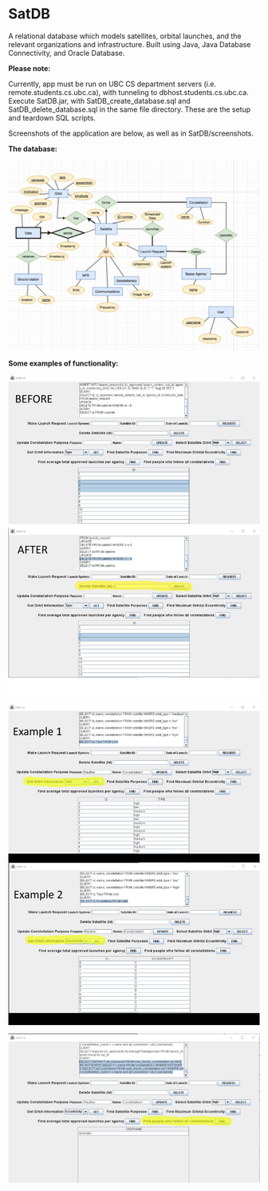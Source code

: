 # SatDB


A relational database which models satellites, orbital launches, and the relevant organizations and infrastructure. Built using Java, Java Database Connectivity, and Oracle Database.

**Please note:**

Currently, app must be run on UBC CS department servers (i.e. remote.students.cs.ubc.ca), with tunneling to dbhost.students.cs.ubc.ca.
Execute SatDB.jar, with SatDB_create_database.sql and SatDB_delete_database.sql in the same file directory. These are the setup and teardown SQL scripts.

Screenshots of the application are below, as well as in SatDB/screenshots.


**The database:**

![SatDB entity-relationship diagram](https://github.com/joelbroek/SatDB/blob/master/database-diagram.png)

**Some examples of functionality:**

![Removing a satellite from the database](https://github.com/joelbroek/SatDB/blob/master/screenshots/delete_sat.png)

![Querying orbits](https://github.com/joelbroek/SatDB/blob/master/screenshots/project_orbit.png)

![A complex query: demonstrating SQL division functionality](https://github.com/joelbroek/SatDB/blob/master/screenshots/division_query.png)
